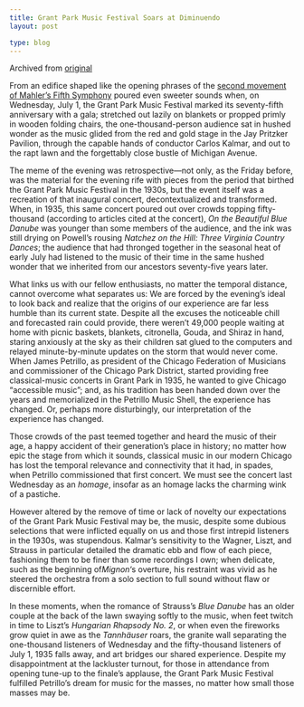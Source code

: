 ```yaml
---
title: Grant Park Music Festival Soars at Diminuendo
layout: post

type: blog
---
```


Archived from [original](http://www.stockyardmagazine.com/choppingblock/gpmf-soars-at-diminuendo/)

<p><span class="drop">F</span>rom an edifice shaped like the opening phrases of the <a href="http://www.youtube.com/watch?v=ENP9Y79mQRA&amp;feature=PlayList&amp;p=BFB538B65383870A&amp;playnext=1&amp;playnext_from=PL&amp;index=2">second movement of Mahler’s Fifth Symphony</a> poured even sweeter sounds when, on Wednesday, July 1, the Grant Park Music Festival marked its seventy-fifth anniversary with a gala; stretched out lazily on blankets or propped primly in wooden folding chairs, the one-thousand-person audience sat in hushed wonder as the music glided from the red and gold stage in the Jay Pritzker Pavilion, through the capable hands of conductor Carlos Kalmar, and out to the rapt lawn and the forgettably close bustle of Michigan Avenue.</p>&#13;
<p>The meme of the evening was retrospective—not only, as the Friday before, was the material for the evening rife with pieces from the period that birthed the Grant Park Music Festival in the 1930s, but the event itself was a recreation of that inaugural concert, decontextualized and transformed. When, in 1935, this same concert poured out over crowds topping fifty-thousand (according to articles cited at the concert), <em>On the Beautiful Blue Danube</em> was younger than some members of the audience, and the ink was still drying on Powell’s rousing <em>Natchez on the Hill: Three Virginia Country Dances</em>; the audience that had thronged together in the seasonal heat of early July had listened to the music of their time in the same hushed wonder that we inherited from our ancestors seventy-five years later.</p>&#13;
<p>What links us with our fellow enthusiasts, no matter the temporal distance, cannot overcome what separates us: We are forced by the evening’s ideal to look back and realize that the origins of our experience are far less humble than its current state. Despite all the excuses the noticeable chill and forecasted rain could provide, there weren’t 49,000 people waiting at home with picnic baskets, blankets, citronella, Gouda, and Shiraz in hand, staring anxiously at the sky as their children sat glued to the computers and relayed minute-by-minute updates on the storm that would never come. When James Petrillo, as president of the Chicago Federation of Musicians and commissioner of the Chicago Park District, started providing free classical-music concerts in Grant Park in 1935, he wanted to give Chicago “accessible music”; and, as his tradition has been handed down over the years and memorialized in the Petrillo Music Shell, the experience has changed. Or, perhaps more disturbingly, our interpretation of the experience has changed.</p>&#13;
<p>Those crowds of the past teemed together and heard the music of their age, a happy accident of their generation’s place in history; no matter how epic the stage from which it sounds, classical music in our modern Chicago has lost the temporal relevance and connectivity that it had, in spades, when Petrillo commissioned that first concert. We must see the concert last Wednesday as an <em>homage</em>, insofar as an homage lacks the charming wink of a pastiche.</p>&#13;
<p>However altered by the remove of time or lack of novelty our expectations of the Grant Park Music Festival may be, the music, despite some dubious selections that were inflicted equally on us and those first intrepid listeners in the 1930s, was stupendous. Kalmar’s sensitivity to the Wagner, Liszt, and Strauss in particular detailed the dramatic ebb and flow of each piece, fashioning them to be finer than some recordings I own; when delicate, such as the beginning of<em>Mignon</em>‘s overture, his restraint was vivid as he steered the orchestra from a solo section to full sound without flaw or discernible effort.</p>&#13;
<p><span>In these moments, when the romance of Strauss’s </span><em>Blue Danube</em><span> has an older couple at the back of the lawn swaying softly to the music, when feet twitch in time to Liszt’s </span><em>Hungarian Rhapsody No. 2</em><span>, or when even the fireworks grow quiet in awe as the </span><em>Tannhäuser</em> roars, the granite wall separating the one-thousand listeners of Wednesday and the fifty-thousand listeners of July 1, 1935 falls away, and art bridges our shared experience. Despite my disappointment at the lackluster turnout, for those in attendance from opening tune-up to the finale’s applause, the Grant Park Music Festival fulfilled Petrillo’s dream for music for the masses, no matter how small those masses may be.</p> 
